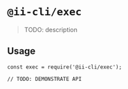 # `@ii-cli/exec`

> TODO: description

## Usage

```
const exec = require('@ii-cli/exec');

// TODO: DEMONSTRATE API
```
